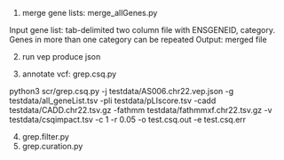 
1. merge gene lists: merge_allGenes.py  

Input gene list: tab-delimited two column file with ENSGENEID, category. Genes in more than one category can be repeated 
Output: merged file 

2. run vep produce json 


3. annotate vcf:   grep.csq.py

 python3 scr/grep.csq.py  -j testdata/AS006.chr22.vep.json -g testdata/all_geneList.tsv  -pli testdata/pLIscore.tsv  -cadd testdata/CADD.chr22.tsv.gz  -fathmm testdata/fathmmxf.chr22.tsv.gz  -v testdata/csqimpact.tsv  -c 1 -r 0.05 -o test.csq.out -e test.csq.err

4. grep.filter.py
5. grep.curation.py 



